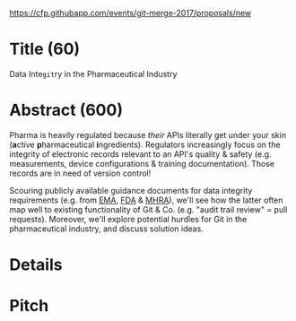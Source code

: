 https://cfp.githubapp.com/events/git-merge-2017/proposals/new

# Title (60)

Data Inte`git`ry in the Pharmaceutical Industry

# Abstract (600)

Pharma is heavily regulated because _their_ APIs literally get under your skin (**a**ctive **p**harmaceutical **i**ngredients). Regulators increasingly focus on the integrity of electronic records relevant to an API's quality & safety (e.g. measurements, device configurations & training documentation). Those records are in need of version control!

Scouring publicly available guidance documents for data integrity requirements (e.g. from [EMA](http://www.ema.europa.eu/ema/index.jsp?curl=pages/regulation/q_and_a/q_and_a_detail_000027.jsp#section16), [FDA](https://www.regulations.gov/document?D=FDA-2016-D-1113-0002) & [MHRA](https://www.gov.uk/government/publications/good-manufacturing-practice-data-integrity-definitions)), we'll see how the latter often map well to existing functionality of Git & Co. (e.g. "audit trail review" = pull requests). Moreover, we'll explore potential hurdles for Git in the pharmaceutical industry, and discuss solution ideas.

# Details



# Pitch


